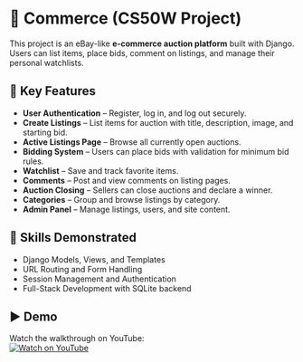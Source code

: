 # 🛒 Commerce (CS50W Project)

This project is an eBay-like **e-commerce auction platform** built with Django. Users can list items, place bids, comment on listings, and manage their personal watchlists.

## 📌 Key Features

- **User Authentication** – Register, log in, and log out securely.
- **Create Listings** – List items for auction with title, description, image, and starting bid.
- **Active Listings Page** – Browse all currently open auctions.
- **Bidding System** – Users can place bids with validation for minimum bid rules.
- **Watchlist** – Save and track favorite items.
- **Comments** – Post and view comments on listing pages.
- **Auction Closing** – Sellers can close auctions and declare a winner.
- **Categories** – Group and browse listings by category.
- **Admin Panel** – Manage listings, users, and site content.

## 🧠 Skills Demonstrated

- Django Models, Views, and Templates
- URL Routing and Form Handling
- Session Management and Authentication
- Full-Stack Development with SQLite backend

## ▶️ Demo

Watch the walkthrough on YouTube:  
[![Watch on YouTube](https://img.shields.io/badge/YOUTUBE-DEMO-red?logo=youtube)](https://youtu.be/LYHRm6LhJHo)
